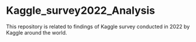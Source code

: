 # Kaggle_survey2022_Analysis
This repository is  related  to findings of Kaggle survey conducted in 2022 by Kaggle around the world.
